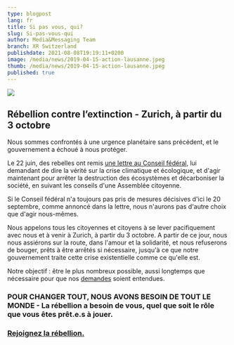 ```yaml
---
type: blogpost
lang: fr
title: Si pas vous, qui?
slug: Si-pas-vous-qui
author: Media&Messaging Team
branch: XR Switzerland
publishdate: 2021-08-08T19:19:11+0200
image: /media/news/2019-04-15-action-lausanne.jpeg
thumb: /media/news/2019-04-15-action-lausanne.jpeg
published: true
---
```

![](/media/5002eb0a-c267-4dd0-8a67-0ac40c369527.jpeg)

## **Rébellion contre l’extinction - Zurich, à partir du 3 octobre**

Nous sommes confrontés à une urgence planétaire sans précédent, et le gouvernement a échoué à nous protéger.

Le 22 juin, des rebelles ont remis [une lettre au Conseil fédéral](https://act.campax.org/efforts/nous-voulons-vivre-wir-wollen-leben-vogliamo-vivere?fbclid=IwAR0y5B-av8W-VIjbFfcqtcU3OTx1_69YRtUbeiHNW_wYHfTfnnwtLLi7k9A), lui demandant de dire la vérité sur la crise climatique et écologique, et d'agir maintenant pour arrêter la destruction des écosystèmes et décarboniser la société, en suivant les conseils d'une Assemblée citoyenne. 

Si le Conseil fédéral n'a toujours pas pris de mesures décisives d'ici le 20 septembre, comme annoncé dans la lettre, nous n'aurons pas d'autre choix que d'agir nous-mêmes. 

Nous appelons tous les citoyennes et citoyens à se lever pacifiquement avec nous et à venir à Zurich, à partir du 3 octobre. A partir de ce jour, nous nous assiérons sur la route, dans l'amour et la solidarité, et nous refuserons de bouger, prêts à être arrêtés si nécessaire, jusqu'à ce que notre gouvernement traite cette crise existentielle comme ce qu'elle est.

Notre objectif : être le plus nombreux possible, aussi longtemps que nécessaire pour que nos [demandes](https://www.xrebellion.ch/fr/about/3-demands/) soient entendues. 

### **POUR CHANGER TOUT, NOUS AVONS BESOIN DE TOUT LE MONDE -** La rébellion a besoin de vous, quel que soit le rôle que vous êtes prêt.e.s à jouer.

### [Rejoignez la rébellion.](https://actionnetwork.org/forms/la-rebellion-a-commence-rejoins-nous)